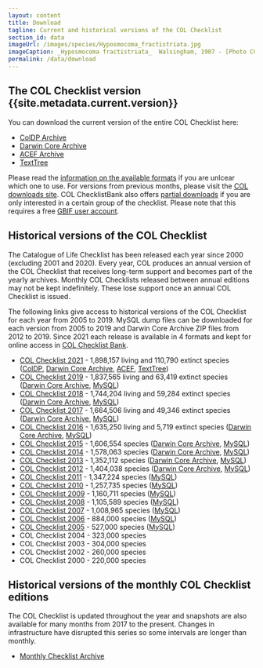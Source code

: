 ```yaml
---
layout: content
title: Download
tagline: Current and historical versions of the COL Checklist
section_id: data
imageUrl: /images/species/Hyposmocoma_fractistriata.jpg    
imageCaption: _Hyposmocoma fractistriata_  Walsingham, 1907 - [Photo CC By Donald Hobern](https://www.flickr.com/photos/dhobern/13442602504)
permalink: /data/download
---
```


## The COL Checklist version {{site.metadata.current.version}}
You can download the current version of the entire COL Checklist here: 
 - [ColDP Archive](https://download.catalogueoflife.org/col/monthly/{{site.metadata.current.issued}}_coldp.zip)
 - [Darwin Core Archive](https://download.catalogueoflife.org/col/monthly/{{site.metadata.current.issued}}_dwca.zip)
 - [ACEF Archive](https://download.catalogueoflife.org/col/monthly/{{site.metadata.current.issued}}_acef.zip)
 - [TextTree](https://download.catalogueoflife.org/col/monthly/{{site.metadata.current.issued}}_texttree.zip)

Please read the [information on the available formats](/about/colusage#data-formats) if you are unlcear which one to use.
For versions from previous months, please visit the [COL downloads site](https://download.catalogueoflife.org/col/monthly/).
COL ChecklistBank also offers [partial downloads](http://data.catalogueoflife.org/dataset/{{site.metadata.current.key}}/download) if you are only interested in a certain group of the checklist. Please note that this requires a free [GBIF user account](https://www.gbif.org/).


## Historical versions of the COL Checklist
The Catalogue of Life Checklist has been released each year since 2000 (excluding 2001 and 2020). 
Every year, COL produces an annual version of the COL Checklist that receives long-term support and becomes part of the yearly archives. 
Monthly COL Checklists released between annual editions may not be kept indefinitely. 
These lose support once an annual COL Checklist is issued.

The following links give access to historical versions of the COL Checklist for each year from 2005 to 2019. 
MySQL dump files can be downloaded for each version from 2005 to 2019 and Darwin Core Archive ZIP files from 2012 to 2019.
Since 2021 each release is available in 4 formats and kept for online access in [COL Checklist Bank](https://data.catalogueoflife.org/dataset?releasedFrom=3).

* [COL Checklist 2021](https://data.catalogueoflife.org/dataset/2328) - 1,898,157 living and 110,790 extinct species ([ColDP](https://download.catalogueoflife.org/col/annual/2021_coldp.zip), [Darwin Core Archive](https://download.catalogueoflife.org/col/annual/2021_dwca.zip), [ACEF](https://download.catalogueoflife.org/col/annual/2021_acef.zip), [TextTree](https://download.catalogueoflife.org/col/annual/2021_texttree.zip))
* [COL Checklist 2019](/annual-checklist/2019) - 1,837,565 living and 63,419 extinct species ([Darwin Core Archive](https://download.catalogueoflife.org/col/annual/2019_dwca.zip), [MySQL](https://download.catalogueoflife.org/col/annual/2019_mysql.sql.gz))
* [COL Checklist 2018](/annual-checklist/2018) - 1,744,204 living and 59,284 extinct species ([Darwin Core Archive](https://download.catalogueoflife.org/col/annual/2018_dwca.zip), [MySQL](https://download.catalogueoflife.org/col/annual/2018_mysql.sql.gz))
* [COL Checklist 2017](/annual-checklist/2017) - 1,664,506 living and 49,346 extinct species ([Darwin Core Archive](https://download.catalogueoflife.org/col/annual/2017_dwca.zip), [MySQL](https://download.catalogueoflife.org/col/annual/2017_mysql.sql.gz))
* [COL Checklist 2016](/annual-checklist/2016) - 1,635,250 living and 5,719 extinct species ([Darwin Core Archive](https://download.catalogueoflife.org/col/annual/2016_dwca.zip), [MySQL](https://download.catalogueoflife.org/col/annual/2016_mysql.sql.gz))
* [COL Checklist 2015](/annual-checklist/2015) - 1,606,554 species ([Darwin Core Archive](https://download.catalogueoflife.org/col/annual/2015_dwca.zip), [MySQL](https://download.catalogueoflife.org/col/annual/2015_mysql.sql.gz))
* [COL Checklist 2014](/annual-checklist/2014) - 1,578,063 species ([Darwin Core Archive](https://download.catalogueoflife.org/col/annual/2014_dwca.zip), [MySQL](https://download.catalogueoflife.org/col/annual/2014_mysql.sql.gz))
* [COL Checklist 2013](/annual-checklist/2013) - 1,352,112 species ([Darwin Core Archive](https://download.catalogueoflife.org/col/annual/2013_dwca.zip), [MySQL](https://download.catalogueoflife.org/col/annual/2013_mysql.sql.gz))
* [COL Checklist 2012](/annual-checklist/2012) - 1,404,038 species ([Darwin Core Archive](https://download.catalogueoflife.org/col/annual/2012_dwca.zip), [MySQL](https://download.catalogueoflife.org/col/annual/2012_mysql.sql.gz))
* [COL Checklist 2011](/annual-checklist/2011) - 1,347,224 species ([MySQL](https://download.catalogueoflife.org/col/annual/2011_mysql.sql.gz))
* [COL Checklist 2010](/annual-checklist/2010) - 1,257,735 species ([MySQL](https://download.catalogueoflife.org/col/annual/2010_mysql.sql.gz))
* [COL Checklist 2009](/annual-checklist/2009) - 1,160,711 species ([MySQL](https://download.catalogueoflife.org/col/annual/2009_mysql.sql.gz))
* [COL Checklist 2008](/annual-checklist/2008) - 1,105,589 species ([MySQL](https://download.catalogueoflife.org/col/annual/2008_mysql.sql.gz))
* [COL Checklist 2007](/annual-checklist/2007) - 1,008,965 species ([MySQL](https://download.catalogueoflife.org/col/annual/2007_mysql.sql.gz))
* [COL Checklist 2006](/annual-checklist/2006) - 884,000 species ([MySQL](https://download.catalogueoflife.org/col/annual/2006_mysql.sql.gz))
* [COL Checklist 2005](/annual-checklist/2005) - 527,000 species ([MySQL](https://download.catalogueoflife.org/col/annual/2005_mysql.sql.gz))
* COL Checklist 2004 - 323,000 species
* COL Checklist 2003 - 304,000 species
* COL Checklist 2002 - 260,000 species
* COL Checklist 2000 - 220,000 species

## Historical versions of the monthly COL Checklist editions

The COL Checklist is updated throughout the year and snapshots are also available for many months from 2017 to the present. Changes in infrastructure have disrupted this series so some intervals are longer than monthly.

* [Monthly Checklist Archive](https://download.catalogueoflife.org/col/monthly/)
